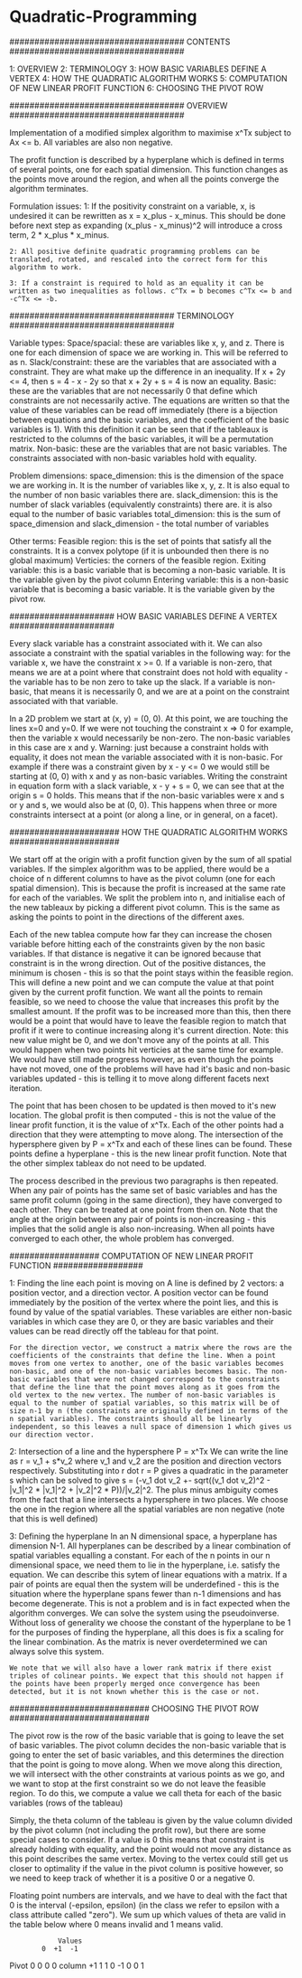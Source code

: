 # Quadratic-Programming

################################### CONTENTS ###################################

1: OVERVIEW
2: TERMINOLOGY
3: HOW BASIC VARIABLES DEFINE A VERTEX
4: HOW THE QUADRATIC ALGORITHM WORKS
5: COMPUTATION OF NEW LINEAR PROFIT FUNCTION
6: CHOOSING THE PIVOT ROW

################################### OVERVIEW ###################################

Implementation of a modified simplex algorithm to maximise x^Tx subject to Ax <= b. All variables are also non negative.

The profit function is described by a hyperplane which is defined in terms of several points, one for each spatial dimension. This function changes as the points move around the region, and when all the points converge the algorithm terminates.

Formulation issues:
    1: If the positivity constraint on a variable, x, is undesired it can be rewritten as x = x_plus - x_minus. This should be done before next step as expanding (x_plus - x_minus)^2 will introduce a cross term, 2 * x_plus * x_minus.
    
    2: All positive definite quadratic programming problems can be translated, rotated, and rescaled into the correct form for this algorithm to work.

    3: If a constraint is required to hold as an equality it can be written as two inequalities as follows. c^Tx = b becomes c^Tx <= b and -c^Tx <= -b.

################################# TERMINOLOGY #################################

Variable types:
    Space/spacial: these are variables like x, y, and z. There is one for each dimension of space we are working in. This will be referred to as n.
    Slack/constraint: these are the variables that are associated with a constraint. They are what make up the difference in an inequality. If x + 2y <= 4, then s = 4 - x - 2y so that x + 2y + s = 4 is now an equality.
    Basic: these are the variables that are not necessarily 0 that define which constraints are not necessarily active. The equations are written so that the value of these variables can be read off immediately (there is a bijection between equations and the basic variables, and the coefficient of the basic variables is 1). With this definition it can be seen that if the tableaux is restricted to the columns of the basic variables, it will be a permutation matrix.
    Non-basic: these are the variables that are not basic variables. The constraints associated with non-basic variables hold with equality.

Problem dimensions:
    space_dimension: this is the dimension of the space we are working in. It is the number of variables like x, y, z. It is also equal to the number of non basic variables there are.
    slack_dimension: this is the number of slack variables (equivalently constraints) there are. it is also equal to the number of basic variables
    total_dimension: this is the sum of space_dimension and slack_dimension - the total number of variables

Other terms:
    Feasible region: this is the set of points that satisfy all the constraints. It is a convex polytope (if it is unbounded then there is no global maximum)
    Verticies: the corners of the feasible region.
    Exiting variable: this is a basic variable that is becoming a non-basic variable. It is the variable given by the pivot column
    Entering variable: this is a non-basic variable that is becoming a basic variable. It is the variable given by the pivot row.

##################### HOW BASIC VARIABLES DEFINE A VERTEX #####################

Every slack variable has a constraint associated with it. We can also associate a constraint with the spatial variables in the following way: for the variable x, we have the constraint x >= 0. If a variable is non-zero, that means we are at a point where that constraint does not hold with equality - the variable has to be non zero to take up the slack. If a variable is non-basic, that means it is necessarily 0, and we are at a point on the constraint associated with that variable.

In a 2D problem we start at (x, y) = (0, 0). At this point, we are touching the lines x=0 and y=0. If we were not touching the constraint x => 0 for example, then the variable x would necessarily be non-zero. The non-basic variables in this case are x and y. Warning: just because a constraint holds with equality, it does not mean the variable associated with it is non-basic. For example if there was a constraint given by x - y <= 0 we would still be starting at (0, 0) with x and y as non-basic variables. Writing the constraint in equation form with a slack variable, x - y + s = 0, we can see that at the origin s = 0 holds. This means that if the non-basic variables were x and s or y and s, we would also be at (0, 0). This happens when three or more constraints intersect at a point (or along a line, or in general, on a facet).

###################### HOW THE QUADRATIC ALGORITHM WORKS ######################

We start off at the origin with a profit function given by the sum of all spatial variables. If the simplex algorithm was to be applied, there would be a choice of n different columns to have as the pivot column (one for each spatial dimension). This is because the profit is increased at the same rate for each of the variables. We split the problem into n, and initialise each of the new tableaux by picking a different pivot column. This is the same as asking the points to point in the directions of the different axes.

Each of the new tablea compute how far they can increase the chosen variable before hitting each of the constraints given by the non basic variables. If that distance is negative it can be ignored because that constraint is in the wrong direction. Out of the positive distances, the minimum is chosen - this is so that the point stays within the feasible region. This will define a new point and we can compute the value at that point given by the current profit function. We want all the points to remain feasible, so we need to choose the value that increases this profit by the smallest amount. If the profit was to be increased more than this, then there would be a point that would have to leave the feasible region to match that profit if it were to continue increasing along it's current direction. Note: this new value might be 0, and we don't move any of the points at all. This would happen when two points hit verticies at the same time for example. We would have still made progress however, as even though the points have not moved, one of the problems will have had it's basic and non-basic variables updated - this is telling it to move along different facets next iteration.

The point that has been chosen to be updated is then moved to it's new location. The global profit is then computed - this is not the value of the linear profit function, it is the value of x^Tx. Each of the other points had a direction that they were attempting to move along. The intersection of the hypersphere given by P = x^Tx and each of these lines can be found. These points define a hyperplane - this is the new linear profit function. Note that the other simplex tableax do not need to be updated.

The process described in the previous two paragraphs is then repeated. When any pair of points has the same set of basic variables and has the same profit column (going in the same direction), they have converged to each other. They can be treated at one point from then on. Note that the angle at the origin between any pair of points is non-increasing - this implies that the solid angle is also non-increasing. When all points have converged to each other, the whole problem has converged.

################## COMPUTATION OF NEW LINEAR PROFIT FUNCTION ##################

1: Finding the line each point is moving on
    A line is defined by 2 vectors: a position vector, and a direction vector. A position vector can be found immediately by the position of the vertex where the point lies, and this is found by value of the spatial variables. These variables are either non-basic variables in which case they are 0, or they are basic variables and their values can be read directly off the tableau for that point.

    For the direction vector, we construct a matrix where the rows are the coefficients of the constraints that define the line. When a point moves from one vertex to another, one of the basic variables becomes non-basic, and one of the non-basic variables becomes basic. The non-basic variables that were not changed correspond to the constraints that define the line that the point moves along as it goes from the old vertex to the new vertex. The number of non-basic variables is equal to the number of spatial variables, so this matrix will be of size n-1 by n (the constraints are originally defined in terms of the n spatial variables). The constraints should all be linearly independent, so this leaves a null space of dimension 1 which gives us our direction vector.

2: Intersection of a line and the hypersphere P = x^Tx
    We can write the line as r = v_1 + s*v_2 where v_1 and v_2 are the position and direction vectors respectively. Substituting into r dot r = P gives a quadratic in the parameter s which can be solved to give s = (-v_1 dot v_2 +- sqrt((v_1 dot v_2)^2 - |v_1|^2 * |v_1|^2 + |v_2|^2 * P))/|v_2|^2. The plus minus ambiguity comes from the fact that a line intersects a hypersphere in two places. We choose the one in the region where all the spatial variables are non negative (note that this is well defined)

3: Defining the hyperplane
    In an N dimensional space, a hyperplane has dimension N-1. All hyperplanes can be described by a linear combination of spatial variables equalling a constant. For each of the n points in our n dimensional space, we need them to lie in the hyperplane, i.e. satisfy the equation. We can describe this sytem of linear equations with a matrix. If a pair of points are equal then the system will be underdefined - this is the situation where the hyperplane spans fewer than n-1 dimensions and has become degenerate. This is not a problem and is in fact expected when the algorithm converges. We can solve the system using the pseudoinverse. Without loss of generality we choose the constant of the hyperplane to be 1 for the purposes of finding the hyperplane, all this does is fix a scaling for the linear combination. As the matrix is never overdetermined we can always solve this system.
    
    We note that we will also have a lower rank matrix if there exist triples of colinear points. We expect that this should not happen if the points have been properly merged once convergence has been detected, but it is not known whether this is the case or not.

############################ CHOOSING THE PIVOT ROW ############################

The pivot row is the row of the basic variable that is going to leave the set of basic variables. The pivot column decides the non-basic variable that is going to enter the set of basic variables, and this determines the direction that the point is going to move along. When we move along this direction, we will intersect with the other constraints at various points as we go, and we want to stop at the first constraint so we do not leave the feasible region. To do this, we compute a value we call theta for each of the basic variables (rows of the tableau)

Simply, the theta column of the tableau is given by the value column divided by the pivot column (not including the profit row), but there are some special cases to consider. If a value is 0 this means that constraint is already holding with equality, and the point would not move any distance as this point describes the same vertex. Moving to the vertex could still get us closer to optimality if the value in the pivot column is positive however, so we need to keep track of whether it is a positive 0 or a negative 0.

Floating point numbers are intervals, and we have to deal with the fact that 0 is the interval (-epsilon, epsilon) (in the class we refer to epsilon with a class attribute called "zero"). We sum up which values of theta are valid in the table below where 0 means invalid and 1 means valid.

                Values
            0  +1  -1
Pivot    0  0   0   0
column  +1  1   1   0
        -1  0   0   1